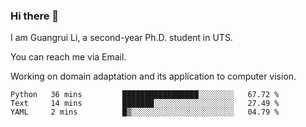 ### Hi there 👋

<!--
**Solacex/Solacex** is a ✨ _special_ ✨ repository because its `README.md` (this file) appears on your GitHub profile.

Here are some ideas to get you started:

- 🔭 I’m currently working on ...
- 🌱 I’m currently learning ...
- 👯 I’m looking to collaborate on ...
- 🤔 I’m looking for help with ...
- 💬 Ask me about ...
- 📫 How to reach me: ...
- 😄 Pronouns: ...
- ⚡ Fun fact: ...
-->
I am Guangrui Li, a second-year Ph.D. student in UTS.

You can reach me via Email.

Working on domain adaptation and its application to computer vision. 
<!--START_SECTION:waka-->
```text
Python   36 mins         █████████████████░░░░░░░░   67.72 % 
Text     14 mins         ███████░░░░░░░░░░░░░░░░░░   27.49 % 
YAML     2 mins          █▒░░░░░░░░░░░░░░░░░░░░░░░   04.79 % 
```
<!--END_SECTION:waka-->
